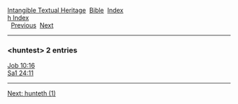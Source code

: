 [Intangible Textual Heritage](../../index)  [Bible](../index) 
[Index](index)   
[h Index](_h_)  
  [Previous](c05658)  [Next](c05660) 

------------------------------------------------------------------------

### &lt;huntest&gt; 2 entries

[Job 10:16](../kjv/job010.htm#016)  
[Sa1 24:11](../kjv/sa1024.htm#011)  

------------------------------------------------------------------------

[Next: hunteth (1)](c05660)
